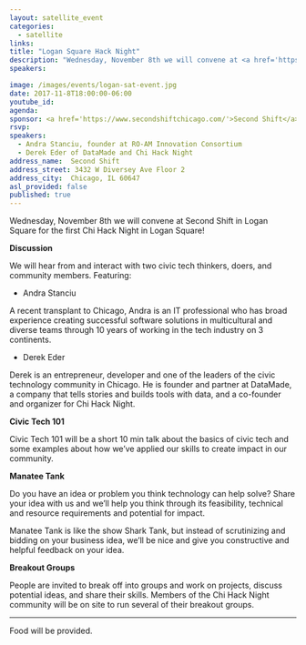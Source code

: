 ```yaml
---
layout: satellite_event
categories:
  - satellite
links:
title: "Logan Square Hack Night"
description: "Wednesday, November 8th we will convene at <a href='https://www.secondshiftchicago.com/'> Second Shift</a> for the first Chi Hack Night in the Logan Square neighborhood!"
speakers:

image: /images/events/logan-sat-event.jpg
date: 2017-11-8T18:00:00-06:00
youtube_id:
agenda:
sponsor: <a href='https://www.secondshiftchicago.com/'>Second Shift</a>
rsvp:
speakers:
  - Andra Stanciu, founder at RO-AM Innovation Consortium
  - Derek Eder of DataMade and Chi Hack Night
address_name:  Second Shift
address_street: 3432 W Diversey Ave Floor 2
address_city:  Chicago, IL 60647
asl_provided: false
published: true
---
```


Wednesday, November 8th we will convene at Second Shift in Logan Square for the first Chi Hack Night in Logan Square!

**Discussion**

We will hear from and interact with two civic tech thinkers, doers, and community members. Featuring:

* Andra Stanciu

A recent transplant to Chicago, Andra is an IT professional who has broad experience creating successful software solutions in multicultural and diverse teams through 10 years of working in the tech industry on 3 continents.

* Derek Eder

Derek is an entrepreneur, developer and one of the leaders of the civic technology community in Chicago. He is founder and partner at DataMade, a company that tells stories and builds tools with data, and a co-founder and organizer for Chi Hack Night.

**Civic Tech 101**

Civic Tech 101 will be a short 10 min talk about the basics of civic tech and some examples about how we’ve applied our skills to create impact in our community.

**Manatee Tank**

Do you have an idea or problem you think technology can help solve? Share your idea with us and we’ll help you think through its feasibility, technical and resource requirements and potential for impact.

Manatee Tank is like the show Shark Tank, but instead of scrutinizing and bidding on your business idea, we’ll be nice and give you constructive and helpful feedback on your idea.

**Breakout Groups**

People are invited to break off into groups and work on projects, discuss potential ideas, and share their skills. Members of the Chi Hack Night community will be on site to run several of their breakout groups.

---

Food will be provided.
